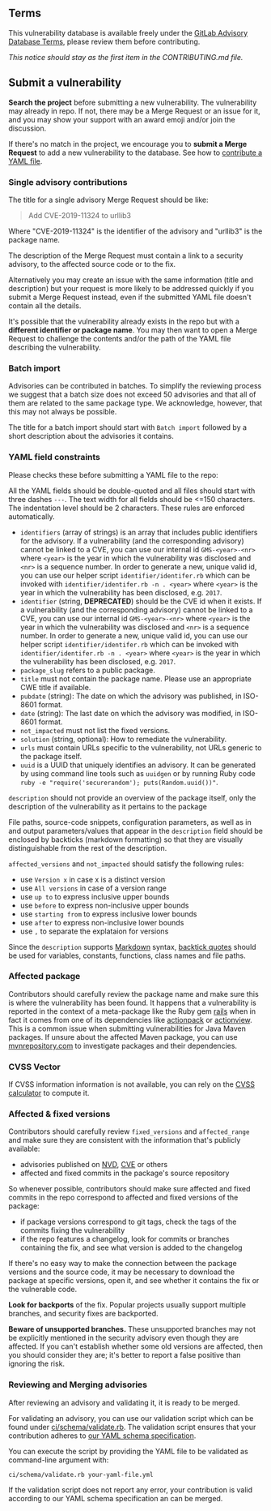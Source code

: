 ## Terms

This vulnerability database is available freely under the [GitLab Advisory Database Terms](./LICENSE.md), please review them before contributing.

_This notice should stay as the first item in the CONTRIBUTING.md file._

## Submit a vulnerability

**Search the project** before submitting a new vulnerability.
The vulnerability may already in repo. If not, there may be a Merge Request or an issue for it,
and you may show your support with an award emoji and/or join the discussion.

If there's no match in the project, we encourage you to **submit a Merge Request**
to add a new vulnerability to the database. See how to [contribute a YAML file](#contribute-a-yaml-file).


### Single advisory contributions

The title for a single advisory Merge Request should be like:

> Add CVE-2019-11324 to urllib3

Where "CVE-2019-11324" is the identifier of the advisory and "urllib3" is the package name.

The description of the Merge Request must contain a link to a security advisory,
to the affected source code or to the fix.

Alternatively you may create an issue with the same information (title and description)
but your request is more likely to be addressed quickly if you submit a Merge Request instead,
even if the submitted YAML file doesn't contain all the details.

It's possible that the vulnerability already exists in the repo
but with a **different identifier or package name**.
You may then want to open a Merge Request to challenge the contents and/or the path
of the YAML file describing the vulnerability.

### Batch import

Advisories can be contributed in batches. To simplify the reviewing process
we suggest that a batch size does not exceed 50 advisories and that all of them 
are related to the same package type. We acknowledge, however, 
that this may not always be possible. 

The title for a batch import should start with `Batch import` followed by a short
description about the advisories it contains.

### YAML field constraints

Please checks these before submitting a YAML file to the repo:

All the YAML fields should be double-quoted and all files should start with three dashes `---`.
The text width for all fields should be <=150 characters. 
The indentation level should be 2 characters. These rules are enforced
automatically.

* `identifiers` (array of strings) is an array that includes public identifiers
  for the advisory.  If a vulnerability (and the corresponding advisory) cannot
  be linked to a CVE, you can use our internal id `GMS-<year>-<nr>` where
  `<year>` is the year in which the vulnerability was disclosed and `<nr>` is a
  sequence number. In order to generate a new, unique valid id, you can use our
  helper script `identifier/identifer.rb` which can be invoked with
  `identifier/identifer.rb -n . <year>` where `<year>` is the year in which the
  vulnerability has been disclosed, e.g. `2017`.
* `identifier` (string, **DEPRECATED**) should be the CVE id when it exists. If
  a vulnerability (and the corresponding advisory) cannot be linked to a CVE,
  you can use our internal id `GMS-<year>-<nr>` where `<year>` is the year in
  which the vulnerability was disclosed and `<nr>` is a sequence number. In
  order to generate a new, unique valid id, you can use our helper script
  `identifier/identifer.rb` which can be invoked with `identifier/identifer.rb
  -n . <year>` where `<year>` is the year in which the vulnerability has been
  disclosed, e.g. `2017`.
* `package_slug` refers to a public package.
* `title` must not contain the package name. Please use an appropriate CWE
  title if available.
* `pubdate` (string): The date on which the advisory was published, in ISO-8601
  format.
* `date` (string): The last date on which the advisory was modified, in
  ISO-8601 format.
* `not_impacted` must not list the fixed versions.
* `solution` (string, optional): How to remediate the vulnerability.
* `urls` must contain URLs specific to the vulnerability, not URLs generic to
  the package itself.
* `uuid` is a UUID that uniquely identifies an advisory. It can be generated by
  using command line tools such as `uuidgen` or by running Ruby code `ruby -e
  "require('securerandom'); puts(Random.uuid())"`.

`description` should not provide an overview of the package itself, only the
description of the vulnerability as it pertains to the package

File paths, source-code snippets, configuration parameters, as well as 
in and output parameters/values that 
appear in the `description` field 
should be enclosed by backticks (markdown formatting) so that
they are visually distinguishable from the rest of the description.

`affected_versions` and `not_impacted` should satisfy the following rules:
- use `Version x` in case x is a distinct version
- use `All versions` in case of a version range
- use `up to` to express inclusive upper bounds
- use `before` to express non-inclusive upper bounds
- use `starting from` to express inclusive lower bounds
- use `after` to express non-inclusive lower bounds
- use `,` to separate the explataion for versions

Since the `description` supports [Markdown](https://daringfireball.net/projects/markdown) syntax,
[backtick quotes](https://daringfireball.net/projects/markdown/syntax#precode)
should be used for variables, constants, functions, class names and file paths.

### Affected package

Contributors should carefully review the package name and make sure this is where the vulnerability has been found.
It happens that a vulnerability is reported in the context of a meta-package
like the Ruby gem [rails](https://rubygems.org/gems/rails) when in fact it comes from one of its dependencies like
[actionpack](https://rubygems.org/gems/actionpack) or [actionview](https://rubygems.org/gems/actionview).
This is a common issue when submitting vulnerabilities for Java Maven packages.
If unsure about the affected Maven package,
you can use [mvnrepository.com](https://mvnrepository.com/) to investigate packages and their dependencies.

### CVSS Vector

If CVSS information information is not available, you can rely on the
[CVSS calculator](https://www.first.org/cvss/calculator/3.1) to compute it.

### Affected & fixed versions

Contributors should carefully review `fixed_versions` and `affected_range`
and make sure they are consistent with the information that's publicly available:
- advisories published on [NVD](https://nvd.nist.gov), [CVE](https://cve.mitre.org/) or others
- affected and fixed commits in the package's source repository

So whenever possible, contributors should make sure affected and fixed commits in the repo
correspond to affected and fixed versions of the package:
- if package versions correspond to git tags, check the tags of the commits fixing the vulnerability
- if the repo features a changelog, look for commits or branches containing the fix,
  and see what version is added to the changelog

If there's no easy way to make the connection between the package versions and the source code,
it may be necessary to download the package at specific versions, open it,
and see whether it contains the fix or the vulnerable code.

**Look for backports** of the fix. Popular projects usually support multiple branches, and security fixes are backported.

**Beware of unsupported branches.**
These unsupported branches may not be explicitly mentioned in the security advisory even though they are affected.
If you can't establish whether some old versions are affected, then you should consider they are;
it's better to report a false positive than ignoring the risk.

### Reviewing and Merging advisories

After reviewing an advisory and validating it, it is ready to be merged. 

For validating an advisory, you can use our validation script which can be
found under [ci/schema/validate.rb](ci/schema/validate.rb). The validation script
ensures that your contribution adheres to [our YAML schema specification](ci/schema/schema.json).

You can execute the script by providing the YAML file to be validated as
command-line argument with:

`ci/schema/validate.rb your-yaml-file.yml`

If the validation script does not report any error, your contribution is valid
according to our YAML schema specification an can be merged.
